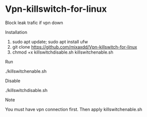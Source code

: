 # Vpn-killswitch-for-linux
Block leak trafic if vpn down

Installation
1. sudo apt update; sudo apt install ufw
2. git clone https://github.com/mixaxdd/Vpn-killswitch-for-linux
3. chmod +x killswitchdisable.sh killswitchenable.sh

Run

./killswitchenable.sh

Disable

./killswitchdisable.sh

Note

You must have vpn connection first. Then apply killswitchenable.sh
